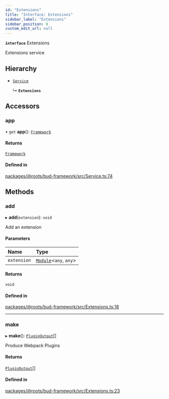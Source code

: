```yaml
---
id: "Extensions"
title: "Interface: Extensions"
sidebar_label: "Extensions"
sidebar_position: 0
custom_edit_url: null
---
```


**`interface`** Extensions

Extensions service

## Hierarchy

- [`Service`](../classes/Service.md)

  ↳ **`Extensions`**

## Accessors

### app

• `get` **app**(): [`Framework`](../classes/Framework.md)

#### Returns

[`Framework`](../classes/Framework.md)

#### Defined in

[packages/@roots/bud-framework/src/Service.ts:74](https://github.com/roots/bud/blob/add6758eb/packages/@roots/bud-framework/src/Service.ts#L74)

## Methods

### add

▸ **add**(`extension`): `void`

Add an extension

#### Parameters

| Name | Type |
| :------ | :------ |
| `extension` | [`Module`](Module.md)<`any`, `any`\> |

#### Returns

`void`

#### Defined in

[packages/@roots/bud-framework/src/Extensions.ts:18](https://github.com/roots/bud/blob/add6758eb/packages/@roots/bud-framework/src/Extensions.ts#L18)

___

### make

▸ **make**(): [`PluginOutput`](../namespaces/Extensions.md#pluginoutput)[]

Produce Webpack Plugins

#### Returns

[`PluginOutput`](../namespaces/Extensions.md#pluginoutput)[]

#### Defined in

[packages/@roots/bud-framework/src/Extensions.ts:23](https://github.com/roots/bud/blob/add6758eb/packages/@roots/bud-framework/src/Extensions.ts#L23)
